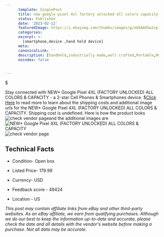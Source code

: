 ```yaml
---
      template: SinglePost
      title: new google pixel 4xl factory unlocked all colors capacity
      status: Published
      date: '2023-02-12'
      featuredImage: https://i.ebayimg.com/thumbs/images/g/eUkAAOSw2vpfwQW5/s-l225.jpg
      categories: 
      excerpt: >-
        [smartphone,device ,hand held device]
      meta:
      canonicalLink: ''
      description: [handheld,industrially made,well crafted,Portable,Mobile,Compact,Convenient,Lightweight,Maneuverable,Man-portable,Miniature,Carriable,Hand-held,Light,Holdable,Transportable,Mobile device,Pocket-sized,On-the-go,Wireless,Cordless,Compact size,Convenient size, smartphone,device ,hand held device]
      noindex: false
      
        
---
```

$

Stay connected with NEW* Google Pixel 4XL (FACTORY UNLOCKED) ALL COLORS & CAPACITY - a 2-star Cell Phones & Smartphones device.
$[Click Here](https://www.ebay.com/itm/164539701657?hash=item264f549999%3Ag%3AeUkAAOSw2vpfwQW5&mkevt=1&mkcid=1&mkrid=711-53200-19255-0&campid=%253CePNCampaignId%253E&customid=%253CreferenceId%253E&toolid=10049) to read more to learn about the shipping costs and additional image urls for the NEW* Google Pixel 4XL (FACTORY UNLOCKED) ALL COLORS & CAPACITY. Shipping cost is undefined. Here is how the product looks ![check vendor page](https://i.ebayimg.com/thumbs/images/g/eUkAAOSw2vpfwQW5/s-l225.jpg)and the additional images are![NEW* Google Pixel 4XL (FACTORY UNLOCKED) ALL COLORS & CAPACITY](https://i.ebayimg.com/images/g/eUkAAOSw2vpfwQW5/s-l1600.jpg)![check vendor page](https://origin-galleryplus.ebayimg.com/ws/web/164539701657_2_0_1/225x225.jpg,https://origin-galleryplus.ebayimg.com/ws/web/164539701657_3_0_1/225x225.jpg,https://origin-galleryplus.ebayimg.com/ws/web/164539701657_4_0_1/225x225.jpg,https://origin-galleryplus.ebayimg.com/ws/web/164539701657_5_0_1/225x225.jpg)



 ## Technical Facts 



     
      

 - Condition- Open box 


      

 - Listed Price- 179.99 


      

 - Currency- USD 


      

 - Feedback score - 49424 


      

 - Location - US 


      
      

 *_This post may contain affiliate links from eBay and other third-party websites. As an eBay affiliate, we earn from qualifying purchases. Although we do our best to keep the information up-to-date and accurate, please check the date and all details with the vendor's website before making a purchase. Not all data may be accurate._*






